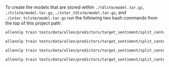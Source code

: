 To create the models that are stored within `./tdlstm/model.tar.gz`, `./tclstm/model.tar.gz`, `./inter_tdlstm/model.tar.gz`, and `./inter_tclstm/model.tar.gz` run the following two bash commands from the top of this project path:
``` bash
allennlp train tests/data/allen/predictors/target_sentiment/split_contexts/config_tdlstm.jsonnet -s tests/data/allen/predictors/target_sentiment/split_contexts/tdlstm --include-package target_extraction
```
``` bash
allennlp train tests/data/allen/predictors/target_sentiment/split_contexts/config_tclstm.jsonnet -s tests/data/allen/predictors/target_sentiment/split_contexts/tclstm --include-package target_extraction
```
``` bash
allennlp train tests/data/allen/predictors/target_sentiment/split_contexts/config_inter_tdlstm.jsonnet -s tests/data/allen/predictors/target_sentiment/split_contexts/inter_tdlstm --include-package target_extraction
```
``` bash
allennlp train tests/data/allen/predictors/target_sentiment/split_contexts/config_inter_tclstm.jsonnet -s tests/data/allen/predictors/target_sentiment/split_contexts/inter_tclstm --include-package target_extraction
```